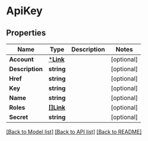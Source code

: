 # ApiKey

## Properties
Name | Type | Description | Notes
------------ | ------------- | ------------- | -------------
**Account** | [***Link**](Link.md) |  | [optional] 
**Description** | **string** |  | [optional] 
**Href** | **string** |  | [optional] 
**Key** | **string** |  | [optional] 
**Name** | **string** |  | [optional] 
**Roles** | [**[]Link**](Link.md) |  | [optional] 
**Secret** | **string** |  | [optional] 

[[Back to Model list]](../README.md#documentation-for-models) [[Back to API list]](../README.md#documentation-for-api-endpoints) [[Back to README]](../README.md)



